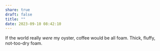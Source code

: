 ```yaml
---
share: true
draft: false
title: ""
date: 2023-09-10 08:42:10
---
```


If the world really _were_ my oyster, coffee would be all foam. Thick, fluffy, not-too-dry foam. 
